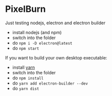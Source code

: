 # PixelBurn
Just testing nodejs, electron and electron builder

- install nodejs (and npm)
- switch into the folder
- do `npm i -D electron@latest`
- do `npm start`

If you want to build your own desktop executable:

- install [yarn](https://yarnpkg.com)
- switch into the folder
- do `npm install`
- do `yarn add electron-builder --dev`
- do `yarn dist`

